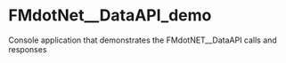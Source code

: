 # FMdotNet__DataAPI_demo
Console application that demonstrates the FMdotNET__DataAPI calls and responses
